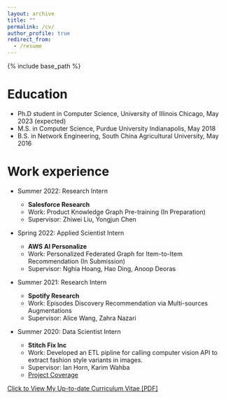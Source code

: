 ```yaml
---
layout: archive
title: ""
permalink: /cv/
author_profile: true
redirect_from:
  - /resume
---
```


{% include base_path %}

Education
======
* Ph.D student in Computer Science, University of Illinois Chicago, May 2023 (expected)
* M.S. in Computer Science, Purdue University Indianapolis, May 2018
* B.S. in Network Engineering, South China Agricultural University, May 2016

Work experience
======
* Summer 2022: Research Intern
  * <b>Salesforce Research</b>
  * Work: Product Knowledge Graph Pre-training (In Preparation)
  * Supervisor: Zhiwei Liu, Yongjun Chen

* Spring 2022: Applied Scientist Intern
  * <b>AWS AI Personalize</b>
  * Work: Personalized Federated Graph for Item-to-Item Recommendation (In Submission)
  * Supervisor: Nghia Hoang, Hao Ding, Anoop Deoras

* Summer 2021: Research Intern
  * <b>Spotify Research</b>
  * Work: Episodes Discovery Recommendation via Multi-sources Augmentations
  * Supervisor: Alice Wang, Zahra Nazari

* Summer 2020: Data Scientist Intern
  * <b>Stitch Fix Inc</b>
  * Work: Developed an ETL pipline for calling computer vision API to extract fashion style variants in images.
  * Supervisor: Ian Horn, Karim Wahba
  * [Project Coverage](https://multithreaded.stitchfix.com/blog/2020/10/20/intern-post/)


[Click to View My Up-to-date Curriculum Vitae [PDF]](http://ziwei-fan.github.io/files/resume.pdf)

<!-- <embed src="http://ziwei-fan.github.io/files/resume.pdf" width="650" height="1800" type='application/pdf'> -->

